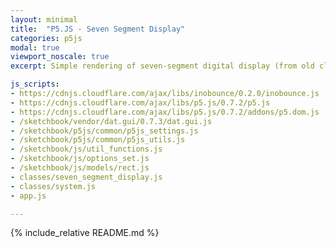 ```yaml
---
layout: minimal
title:  "P5.JS - Seven Segment Display"
categories: p5js
modal: true
viewport_noscale: true
excerpt: Simple rendering of seven-segment digital display (from old clocks / calculators), as you type, the sketch translates the digit into a series of bits, which in turn activates different segments of the display.

js_scripts:
- https://cdnjs.cloudflare.com/ajax/libs/inobounce/0.2.0/inobounce.js
- https://cdnjs.cloudflare.com/ajax/libs/p5.js/0.7.2/p5.js
- https://cdnjs.cloudflare.com/ajax/libs/p5.js/0.7.2/addons/p5.dom.js
- /sketchbook/vendor/dat.gui/0.7.3/dat.gui.js
- /sketchbook/p5js/common/p5js_settings.js
- /sketchbook/p5js/common/p5js_utils.js
- /sketchbook/js/util_functions.js
- /sketchbook/js/options_set.js
- /sketchbook/js/models/rect.js
- classes/seven_segment_display.js
- classes/system.js
- app.js

---
```


{% include_relative README.md %}

